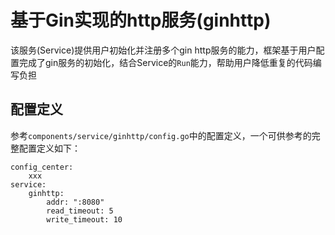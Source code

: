 # 基于Gin实现的http服务(ginhttp)

该服务(Service)提供用户初始化并注册多个gin http服务的能力，框架基于用户配置完成了gin服务的初始化，结合Service的`Run`能力，帮助用户降低重复的代码编写负担

## 配置定义

参考`components/service/ginhttp/config.go`中的配置定义，一个可供参考的完整配置定义如下：

```
config_center:
    xxx
service:
    ginhttp:
        addr: ":8080"
        read_timeout: 5
        write_timeout: 10
```